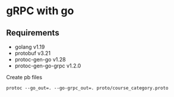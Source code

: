 # gRPC with go

## Requirements

- golang v1.19
- protobuf v3.21
- protoc-gen-go v1.28
- protoc-gen-go-grpc v1.2.0


Create pb files
```
protoc --go_out=. --go-grpc_out=. proto/course_category.proto
```
